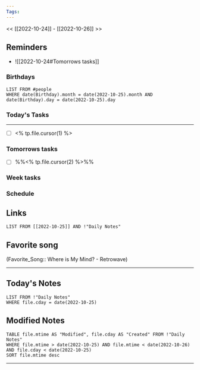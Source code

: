 ```yaml
---
Tags:
---
```

<< [[2022-10-24]] - [[2022-10-26]] >>
## Reminders
- ![[2022-10-24#Tomorrows tasks]]
### Birthdays
```dataview
LIST FROM #people 
WHERE date(Birthday).month = date(2022-10-25).month AND date(Birthday).day = date(2022-10-25).day

```
### Today's Tasks
---
- [ ] <% tp.file.cursor(1) %>



### Tomorrows tasks
- [ ] %%<% tp.file.cursor(2) %>%%
### Week tasks
### Schedule

## Links
```dataview
LIST FROM [[2022-10-25]] AND !"Daily Notes"
```
## Favorite song
(Favorite_Song:: Where is My Mind? - Retrowave)
___
## Today's Notes
```dataview
LIST FROM !"Daily Notes"
WHERE file.cday = date(2022-10-25)
```
## Modified Notes
```dataview
TABLE file.mtime AS "Modified", file.cday AS "Created" FROM !"Daily Notes" 
WHERE file.mtime > date(2022-10-25) AND file.mtime < date(2022-10-26) AND file.cday < date(2022-10-25)
SORT file.mtime desc
```
___

